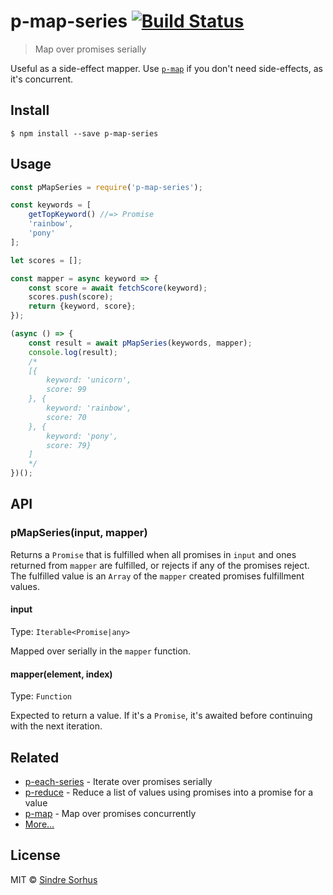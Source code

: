 # p-map-series [![Build Status](https://travis-ci.org/sindresorhus/p-map-series.svg?branch=master)](https://travis-ci.org/sindresorhus/p-map-series)

> Map over promises serially

Useful as a side-effect mapper. Use [`p-map`](https://github.com/sindresorhus/p-map) if you don't need side-effects, as it's concurrent.


## Install

```
$ npm install --save p-map-series
```


## Usage

```js
const pMapSeries = require('p-map-series');

const keywords = [
	getTopKeyword() //=> Promise
	'rainbow',
	'pony'
];

let scores = [];

const mapper = async keyword => {
	const score = await fetchScore(keyword);
	scores.push(score);
	return {keyword, score};
});

(async () => {
	const result = await pMapSeries(keywords, mapper);
	console.log(result);
	/*
	[{
		keyword: 'unicorn',
		score: 99
	}, {
		keyword: 'rainbow',
		score: 70
	}, {
		keyword: 'pony',
		score: 79}
	]
	*/
})();
```


## API

### pMapSeries(input, mapper)

Returns a `Promise` that is fulfilled when all promises in `input` and ones returned from `mapper` are fulfilled, or rejects if any of the promises reject. The fulfilled value is an `Array` of the `mapper` created promises fulfillment values.

#### input

Type: `Iterable<Promise|any>`

Mapped over serially in the `mapper` function.

#### mapper(element, index)

Type: `Function`

Expected to return a value. If it's a `Promise`, it's awaited before continuing with the next iteration.


## Related

- [p-each-series](https://github.com/sindresorhus/p-each-series) - Iterate over promises serially
- [p-reduce](https://github.com/sindresorhus/p-reduce) - Reduce a list of values using promises into a promise for a value
- [p-map](https://github.com/sindresorhus/p-map) - Map over promises concurrently
- [More…](https://github.com/sindresorhus/promise-fun)


## License

MIT © [Sindre Sorhus](https://sindresorhus.com)
